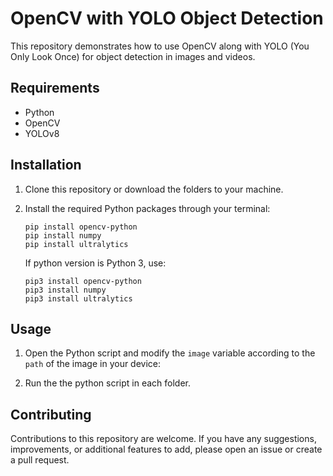 # OpenCV with YOLO Object Detection

This repository demonstrates how to use OpenCV along with YOLO (You Only Look Once) for object detection in images and videos.

## Requirements

- Python
- OpenCV
- YOLOv8


## Installation

1. Clone this repository or download the folders to your machine.

2. Install the required Python packages through your terminal:

   ```
   pip install opencv-python
   pip install numpy
   pip install ultralytics
   ```
   If python version is Python 3, use:
    ```
   pip3 install opencv-python
   pip3 install numpy
   pip3 install ultralytics
   ```

## Usage

1. Open the Python script and modify the `image` variable according to the `path` of the image in your device:

2. Run the the python script in each folder.


## Contributing

Contributions to this repository are welcome. If you have any suggestions, improvements, or additional features to add, please open an issue or create a pull request.
